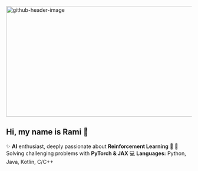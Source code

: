 <img width="1272" height="300" alt="github-header-image" src="https://github.com/user-attachments/assets/59075606-1d96-49f8-8033-559dc706f2a5" />

## Hi, my name is Rami 👋

✨ **AI** enthusiast, deeply passionate about **Reinforcement Learning** 🤖
🧠 Solving challenging problems with **PyTorch & JAX**
💻 **Languages:** Python, Java, Kotlin, C/C++
